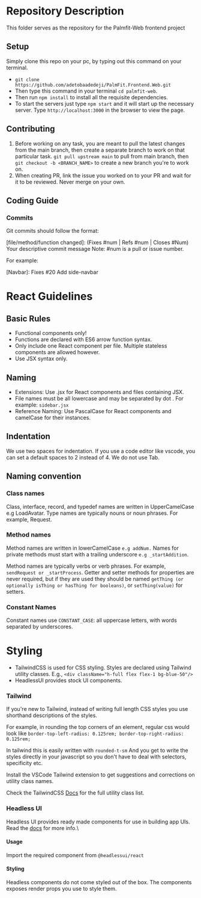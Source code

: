 # Repository Description

This folder serves as the repository for the Palmfit-Web frontend project

## Setup
Simply clone this repo on your pc, by typing out this command on your terminal.

- `git clone https://github.com/adetobaadedeji/PalmFit.Frontend.Web.git`
- Then type this command in your terminal `cd palmfit-web`.
- Then run `npm install` to install all the requisite dependencies.
- To start the servers just type `npm start` and it will start up the necessary server. Type `http://localhost:3000` in the browser to view the page.

## Contributing
1. Before working on any task, you are meant to pull the latest changes from the main branch, then create a separate branch to work on that particular task.
  `git pull upstream main` to pull from main branch, then `git checkout -b <BRANCH_NAME>` to create a new branch you're to work on.
2. When creating PR, link the issue you worked on to your PR and wait for it to be reviewed. Never merge on your own.

## Coding Guide

### Commits
  Git commits should follow the format:

  [file/method/function changed]: (Fixes #num | Refs #num  | Closes #Num) Your descriptive commit message
  Note: #num is a pull or issue number.

  For example:

  [Navbar]: Fixes #20 Add side-navbar

# React Guidelines

## Basic Rules
- Functional components only!
- Functions are declared with ES6 arrow function syntax.
- Only include one React component per file. Multiple stateless components are allowed however.
- Use JSX syntax only.

## Naming
- Extensions: Use .jsx for React components and files containing JSX.
- File names must be all lowercase and may be separated by dot . For example: `sidebar.jsx`
- Reference Naming: Use PascalCase for React components and camelCase for their instances.

## Indentation
  We use two spaces for indentation. If you use a code editor like vscode, you can set a default spaces to 2 instead of 4. We do not use Tab.

## Naming convention

### Class names
  Class, interface, record, and typedef names are written in UpperCamelCase e.g LoadAvatar. Type names are typically nouns or noun phrases. For example, Request.

### Method names
  Method names are written in lowerCamelCase `e.g addNum.` Names for private methods must start with a trailing underscore `e.g _startAddition`.

  Method names are typically verbs or verb phrases. For example, `sendRequest or _startProcess`. Getter and setter methods for properties are never required, but if they are used they should be named `getThing (or optionally isThing or hasThing for booleans)`, or `setThing(value)` for setters.

### Constant Names
  Constant names use `CONSTANT_CASE`: all uppercase letters, with words separated by underscores.

# Styling
- TailwindCSS is used for CSS styling.
  Styles are declared using Tailwind utility classes.
  E.g., `<div className="h-full flex flex-1 bg-blue-50"/>`
- HeadlessUI provides stock UI components.

### Tailwind
If you're new to Tailwind, instead of writing full length CSS styles you use shorthand descriptions of the styles.

For example, in rounding the top corners of an element, regular css would look like
`border-top-left-radius: 0.125rem; border-top-right-radius: 0.125rem;`

In tailwind this is easily written with `rounded-t-sm`
And you get to write the styles directly in your javascript so you don't have to deal with selectors, specificity etc.

Install the VSCode Tailwind extension to get suggestions and corrections on utility class names.

Check the TailwindCSS [Docs](https://tailwindcss.com/docs) for the full utility class list.

### Headless UI
Headless UI provides ready made components for use in building app UIs.
Read the [docs](https://headlessui.dev/) for more info.\

#### Usage
Import the required component from `@headlessui/react`

#### Styling
Headless components do not come styled out of the box. The components exposes render props you use to style them.